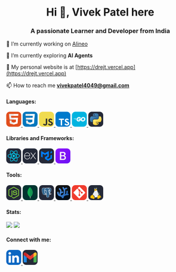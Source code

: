<h1 align="center">Hi 👋, Vivek Patel here</h1>
<h3 align="center">A passionate Learner and Developer from India</h3>

  🔭 I’m currently working on [Alineo](https://alineo.tech)

  🌱 I’m currently exploring **AI Agents**
  
  📝 My personal website is at [https://drejt.vercel.app](https://drejt.vercel.app) 

  📫 How to reach me **vivekpatel4049@gmail.com**

<!-- 📄 Know about my experiences [resume.link](resume.link) -->

<h4 align="left">Languages:</h4>
<p align="left">
   <a href="https://developer.mozilla.org/en-US/docs/Web/HTML" target="_blank" rel="noreferrer">
      <img src="https://github.com/tandpfun/skill-icons/raw/main/icons/HTML.svg" alt="html5" width="40" height="40"/>
   </a>
   <a href="https://developer.mozilla.org/en-US/docs/Web/CSS" target="_blank" rel="noreferrer">
      <img src="https://github.com/tandpfun/skill-icons/blob/main/icons/CSS.svg" alt="css3" width="40" height="40"/>
   </a>
   <a href="https://developer.mozilla.org/en-US/docs/Web/JavaScript" target="_blank" rel="noreferrer">
      <img src="https://github.com/tandpfun/skill-icons/raw/main/icons/JavaScript.svg" alt="javascript" width="40" height="40"/>
   </a>
  <a href="https://www.typescriptlang.org/" target="_blank" rel="noreferrer">
      <img src="https://github.com/tandpfun/skill-icons/raw/main/icons/TypeScript.svg" alt="typescript" width="40" height="40"/>
   </a>
  <a href="https://go.dev" target="_blank" rel="noreferrer">
      <img src="https://github.com/tandpfun/skill-icons/raw/main/icons/GoLang.svg" alt="go" width="40" height="40"/>
   </a>
   <a href="https://www.python.org" target="_blank" rel="noreferrer">
      <img src="https://github.com/tandpfun/skill-icons/raw/main/icons/Python-Dark.svg" alt="python" width="40" height="40"/>
   </a>
  
  <h4 align="left">Libraries and Frameworks:</h4>
   <a href="https://reactjs.org/" target="_blank" rel="noreferrer">
      <img src="https://github.com/tandpfun/skill-icons/blob/main/icons/React-Dark.svg" alt="react" width="40" height="40"/>
   </a>
   <a href="https://expressjs.com" target="_blank" rel="noreferrer">
      <img src="https://github.com/tandpfun/skill-icons/blob/main/icons/ExpressJS-Dark.svg" alt="express" width="40" height="40"/>
   </a>
   <a href="https://mui.com" target="_blank" rel="noreferrer">
      <img src="https://github.com/tandpfun/skill-icons/blob/main/icons/MaterialUI-Dark.svg" alt="mui" width="40" height="40"/>
   </a>
    <a href="https://getbootstrap.com" target="_blank" rel="noreferrer">
      <img src="https://github.com/tandpfun/skill-icons/blob/main/icons/Bootstrap.svg" alt="bootstrap" width="40" height="40"/>
   </a>
   
   <h4 align="left">Tools:</h4>
   <a href="https://nodejs.org" target="_blank" rel="noreferrer"> 
      <img src="https://github.com/tandpfun/skill-icons/raw/main/icons/NodeJS-Dark.svg" alt="nodejs" width="40" height="40"/> 
   </a>
   <a href="https://www.mongodb.com" target="_blank" rel="noreferrer">
      <img src="https://github.com/tandpfun/skill-icons/raw/main/icons/MongoDB.svg" alt="mongodb" width="40" height="40"/> 
   </a>
   <a href="https://www.postgresql.org" target="_blank" rel="noreferrer">
      <img src="https://github.com/tandpfun/skill-icons/raw/main/icons/PostgreSQL-Dark.svg" alt="postgresql" width="40" height="40"/>
   </a>
    <a href="https://vscodium.com" target="_blank" rel="noreferrer">
      <img src="https://github.com/tandpfun/skill-icons/blob/main/icons/VSCodium-Dark.svg" alt="vscodium" width="40" height="40"/> 
   </a>
   <a href="https://git-scm.com" target="_blank" rel="noreferrer">
      <img src="https://github.com/tandpfun/skill-icons/raw/main/icons/Git.svg" alt="git" width="40" height="40"/>
   </a>
   <a href="https://www.kernel.org" target="_blank" rel="noreferrer">
      <img src="https://github.com/tandpfun/skill-icons/raw/main/icons/Linux-Dark.svg" alt="linux" width="40" height="40"/> 
   </a>
</p>
<h4 align="left">Stats:</h4>
<img src="https://github-readme-stats.vercel.app/api?username=drejt&theme=vue-dark&show_icons=true&hide_border=false&count_private=true">
<img src="https://github-readme-streak-stats.herokuapp.com/?user=drejt&theme=vue-dark&hide_border=false">

<h4 align="left">Connect with me:</h4>
<p align="left">
   <a href="https://linkedin.com/in/drejt" target="_blank" rel="noreferrer">
  <img src="https://github.com/tandpfun/skill-icons/blob/main/icons/LinkedIn.svg" alt="linkedin" width="40" height="40"/> 
</a>
   <a href="mailto:vivekpatel4049@gmail.com" target="_blank" rel="noreferrer">
  <img src="https://github.com/tandpfun/skill-icons/blob/main/icons/Gmail-Dark.svg" alt="gmail" width="40" height="40"/> 
</a>
</p>
